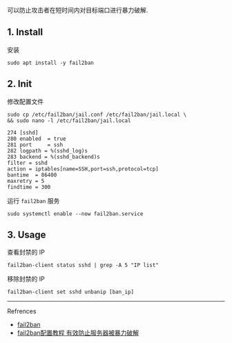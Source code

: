可以防止攻击者在短时间内对目标端口进行暴力破解.

## 1. Install

安装

```
sudo apt install -y fail2ban
```

## 2. Init

修改配置文件

```
sudo cp /etc/fail2ban/jail.conf /etc/fail2ban/jail.local \
&& sudo nano -l /etc/fail2ban/jail.local
```

```
274 [sshd]
280 enabled  = true
281 port     = ssh
282 logpath = %(sshd_log)s
283 backend = %(sshd_backend)s
filter = sshd
action = iptables[name=SSH,port=ssh,protocol=tcp] 
bantime  = 86400
maxretry = 5
findtime = 300
```

运行 `fail2ban` 服务

```
sudo systemctl enable --now fail2ban.service
```

## 3. Usage

查看封禁的 IP

```
fail2ban-client status sshd | grep -A 5 "IP list"
```

移除封禁的 IP

```
fail2ban-client set sshd unbanip [ban_ip]
```

---

Refrences

- [fail2ban](https://github.com/fail2ban/fail2ban)
- [fail2ban配置教程 有效防止服务器被暴力破解](https://www.wanpeng.life/1672.html)
